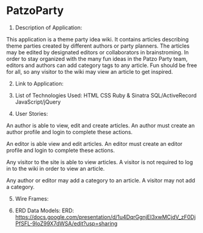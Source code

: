 # PatzoParty
1) Description of Application:

This application is a theme party idea wiki. It contains articles describing theme parties created by different authors or party planners. The articles may be edited by designated editors or collaborators in brainstroming. In order to stay organized with the many fun ideas in the Patzo Party team, editors and authors can add category tags to any article. Fun should be free for all, so any visitor to the wiki may view an article to get inspired.

2) Link to Application:



3) List of Technologies Used:
HTML
CSS
Ruby & Sinatra
SQL/ActiveRecord
JavaScript/jQuery

4) User Stories:

An author is able to view, edit and create articles. An author must create an author profile and login to complete these actions. 

An editor is able view and edit articles. An editor must create an editor profile and login to complete these actions. 

Any visitor to the site is able to view articles. A visitor is not required to log in to the wiki in order to view an article. 

Any author or editor may add a category to an article. A visitor may not add a category.

5) Wire Frames:



6) ERD Data Models:
ERD: https://docs.google.com/presentation/d/1u4DqrGgnjEI3xwMCjdV_zF0DjPfSFL-9loZ99X7dWSA/edit?usp=sharing

